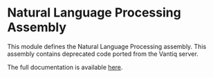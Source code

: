 # Natural Language Processing Assembly

This module defines the Natural Language Processing assembly.  This assembly contains deprecated code ported from 
the Vantiq server.

The full documentation is available [here](doc/natlang.md).
